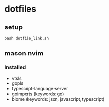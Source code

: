 # dotfiles
## setup
```
bash dotfile_link.sh
```

## mason.nvim
### Installed
- vtsls
- gopls
- typescript-language-server
- goimports (keywords: go)
- biome (keywords: json, javascript, typescript)

